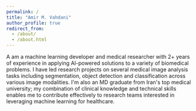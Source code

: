 ```yaml
---
permalink: /
title: "Amir M. Vahdani"
author_profile: true
redirect_from: 
  - /about/
  - /about.html
---
```


A am a machine learning developer and medical researcher with 2+ years of experience in applying AI-powered solutions to a variety of biomedical problems. I have led research projects on several medical image analysis tasks including segmentation, object detection and classification across various image modalities. I'm also an MD graduate from Iran's top medical university; my combination of clinical knowledge and technical skills enables me to contribute effectively to research teams interested in leveraging machine learning for healthcare.
